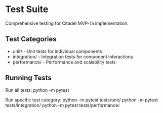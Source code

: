 # Test Suite

Comprehensive testing for Citadel MVP-1a implementation.

## Test Categories

- unit/ - Unit tests for individual components
- integration/ - Integration tests for component interactions  
- performance/ - Performance and scalability tests

## Running Tests

Run all tests:
python -m pytest

Run specific test category:
python -m pytest tests/unit/
python -m pytest tests/integration/
python -m pytest tests/performance/
